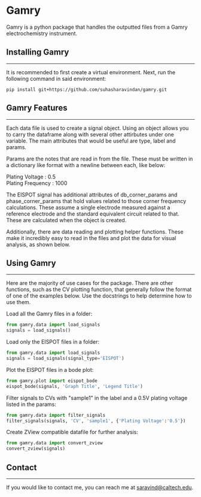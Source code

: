 # Gamry
Gamry is a python package that handles the outputted files from a Gamry electrochemistry instrument.

## Installing Gamry
***
It is recommended to first create a virtual environment. Next, run the following command in said environment:

```console
pip install git+https://github.com/suhasharavindan/gamry.git
```

## Gamry Features
***
Each data file is used to create a signal object. Using an object allows you to carry the dataframe along with several other attirbutes under one variable. The main attributes that would be useful are type, label and params.

Params are the notes that are read in from the file. These must be written in a dictionary like format with a newline between each, like below:

Plating Voltage : 0.5\
Plating Frequency : 1000

The EISPOT signal has additional attributes of db_corner_params and phase_corner_params that hold values related to those corner frequency calculations. These assume a single electrode measured against a reference electrode and the standard equivalent circuit related to that. These are calculated when the object is created.

Additionally, there are data reading and plotting helper functions. These make it incredibly easy to read in the files and plot the data for visual analysis, as shown below.

## Using Gamry
***
Here are the majority of use cases for the package. There are other functions, such as the CV plotting function, that generally follow the format of one of the examples below. Use the docstrings to help determine how to use them.

Load all the Gamry files in a folder:
 ```python
from gamry.data import load_signals
signals = load_signals()
```

Load only the EISPOT files in a folder:
 ```python
from gamry.data import load_signals
signals = load_signals(signal_type='EISPOT')
```

Plot the EISPOT files in a bode plot:
 ```python
from gamry.plot import eispot_bode
eispot_bode(signals, 'Graph Title', 'Legend Title')
```

Filter signals to CVs with "sample1" in the label and a 0.5V plating voltage listed in the params:
 ```python
from gamry.data import filter_signals
filter_signals(signals, 'CV', 'sample1', {'Plating Voltage':'0.5'})
```

Create ZView compatible datafile for further analysis:
 ```python
from gamry.data import convert_zview
convert_zview(signals)
```

## Contact
***
If you would like to contact me, you can reach me at saravind@caltech.edu.
